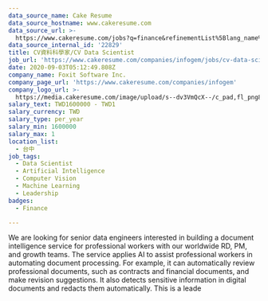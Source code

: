 ```yaml
---
data_source_name: Cake Resume
data_source_hostname: www.cakeresume.com
data_source_url: >-
  https://www.cakeresume.com/jobs?q=finance&refinementList%5Blang_name%5D%5B0%5D=English&refinementList%5Bsalary_type%5D=per_year&range%5Bsalary_range%5D%5Bmin%5D=1000000&page=3
data_source_internal_id: '22829'
title: CV資料科學家/CV Data Scientist
job_url: 'https://www.cakeresume.com/companies/infogem/jobs/cv-data-scientist'
date: 2020-09-03T05:12:49.808Z
company_name: Foxit Software Inc.
company_page_url: 'https://www.cakeresume.com/companies/infogem'
company_logo_url: >-
  https://media.cakeresume.com/image/upload/s--dv3VmQcX--/c_pad,fl_png8,h_200,w_200/v1596297945/fecvlhv9wcuogl78ojnr.png
salary_text: TWD1600000 - TWD1
salary_currency: TWD
salary_type: per_year
salary_min: 1600000
salary_max: 1
location_list:
  - 台中
job_tags:
  - Data Scientist
  - Artificial Intelligence
  - Computer Vision
  - Machine Learning
  - Leadership
badges:
  - Finance

---
```


We are looking for senior data engineers interested in building a document intelligence service for professional workers with our worldwide RD, PM, and growth teams. The service applies AI to assist professional workers in automating document processing. For example, it can automatically review professional documents, such as contracts and financial documents, and make revision suggestions. It also detects sensitive information in digital documents and redacts them automatically. This is a leade